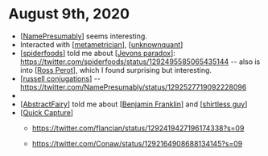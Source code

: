 # August 9th, 2020
- [[NamePresumably]] seems interesting.
- Interacted with [[metametrician]], [[unknownquant]]
- [[spiderfoods]] told me about [[Jevons paradox]]: https://twitter.com/spiderfoods/status/1292495585065435144 -- also is into [[Ross Perot]], which I found surprising but interesting.
- [[russell conjugations]] -- https://twitter.com/NamePresumably/status/1292527719092228096
- 
- [[AbstractFairy]] told me about [[Benjamin Franklin]] and [[shirtless guy]]
- [[Quick Capture]]
    - https://twitter.com/flancian/status/1292419427196174338?s=09


    - https://twitter.com/Conaw/status/1292164908688134145?s=09



[//begin]: # "Autogenerated link references for markdown compatibility"
[NamePresumably]: ../namepresumably "Namepresumably"
[metametrician]: ../metametrician "Metametrician"
[unknownquant]: ../unknownquant "Unknownquant"
[spiderfoods]: ../spiderfoods "spiderfoods"
[Jevons paradox]: ../jevons-paradox "Jevons Paradox"
[Ross Perot]: ../ross-perot "Ross Perot"
[russell conjugations]: ../russell-conjugations "Russell Conjugations"
[AbstractFairy]: ../abstractfairy "AbstractFairy"
[Benjamin Franklin]: ../benjamin-franklin "Benjamin Franklin"
[shirtless guy]: ../shirtless-guy "Shirtless Guy"
[Quick Capture]: ../quick-capture "Quick Capture"
[//end]: # "Autogenerated link references"